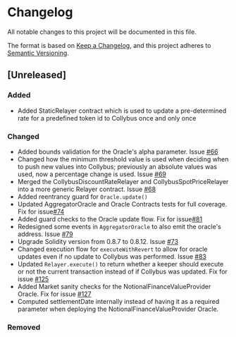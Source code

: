 # Changelog
All notable changes to this project will be documented in this file.

The format is based on [Keep a Changelog](https://keepachangelog.com/en/1.0.0/),
and this project adheres to [Semantic Versioning](https://semver.org/spec/v2.0.0.html).

## [Unreleased]

### Added
- Added StaticRelayer contract which is used to update a pre-determined rate for a predefined token id to Collybus once and only once

### Changed

- Added bounds validation for the Oracle's alpha parameter. Issue [#66](https://github.com/fiatdao/delphi/issues/66)
- Changed how the minimum threshold value is used when deciding when to push new values into Collybus; previously an absolute values was used, now a percentage change is used. Issue [#69](https://github.com/fiatdao/delphi/issues/69)
- Merged the CollybusDiscountRateRelayer and CollybusSpotPriceRelayer into a more generic Relayer contract. Issue [#68](https://github.com/fiatdao/delphi/issues/68) 
- Added reentrancy guard for `Oracle.update()`
- Updated AggregatorOracle and Oracle Contracts tests for full coverage. Fix for issue[#74](https://github.com/fiatdao/delphi/issues/74)
- Added guard checks to the Oracle update flow. Fix for issue[#81](https://github.com/fiatdao/delphi/issues/81)
- Redesigned some events in `AggregatorOracle` to also emit the oracle's address. Issue [#79](https://github.com/fiatdao/delphi/issues/79)
- Upgrade Solidity version from 0.8.7 to 0.8.12. Issue [#73](https://github.com/fiatdao/delphi/issues/73)
- Changed execution flow for `executeWithRevert` to allow for oracle updates even if no update to Collybus was performed. Issue [#83](https://github.com/fiatdao/delphi/issues/83)
- Updated `Relayer.execute()` to return whether a keeper should execute or not the current transaction instead of if Collybus was updated. Fix for issue [#125](https://github.com/fiatdao/delphi/issues/125)
- Added Market sanity checks for the NotionalFinanceValueProvider Oracle. Fix for issue [#127](https://github.com/fiatdao/delphi/issues/127)
- Computed settlementDate internally instead of having it as a required parameter when deploying the NotionalFinanceValueProvider Oracle.

### Removed